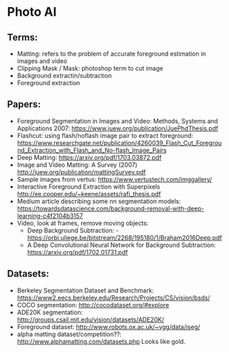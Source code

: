 # Photo AI

## Terms: 
  - Matting: refers to the problem of accurate foreground estimation in images and video
  - Clipping Mask / Mask: photoshop term to cut image
  - Background extractin/subtraction
  - Foreground extraction
## Papers: 
  - Foreground Segmentation in Images and Video: Methods, Systems and Applications 2007: https://www.juew.org/publication/JuePhdThesis.pdf
  - Flashcut: using flash/noflash image pair to extract foreground: https://www.researchgate.net/publication/4260039_Flash_Cut_Foreground_Extraction_with_Flash_and_No-flash_Image_Pairs
  - Deep Matting: https://arxiv.org/pdf/1703.03872.pdf
  - Image and Video Matting: A Survey (2007) http://juew.org/publication/mattingSurvey.pdf
  - Sample images from vertus: https://www.vertustech.com/imggallery/
  - Interactive Foreground Extraction with Superpixels http://ee.cooper.edu/~keene/assets/rafi_thesis.pdf
  - Medium article describing some nn segmentation models: https://towardsdatascience.com/background-removal-with-deep-learning-c4f2104b3157
  - Video, look at frames, remove moving objects: 
    - Deep Background Subtraction: - https://orbi.uliege.be/bitstream/2268/195180/1/Braham2016Deep.pdf
    - A Deep Convolutional Neural Network for Background Subtraction: https://arxiv.org/pdf/1702.01731.pdf
 ## Datasets: 
  - Berkeley Segmentation Dataset and Benchmark: https://www2.eecs.berkeley.edu/Research/Projects/CS/vision/bsds/
  - COCO segmentation: http://cocodataset.org/#explore
  - ADE20K segmentation: http://groups.csail.mit.edu/vision/datasets/ADE20K/
  - Foreground dataset: http://www.robots.ox.ac.uk/~vgg/data/iseg/
  - alpha matting dataset/competition??: http://www.alphamatting.com/datasets.php Looks like gold. 
  
